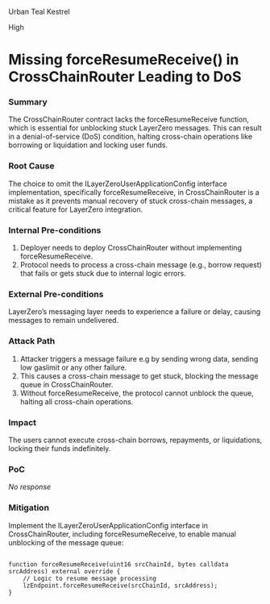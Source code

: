 Urban Teal Kestrel

High

# Missing forceResumeReceive() in CrossChainRouter Leading to DoS

### Summary

The CrossChainRouter contract lacks the forceResumeReceive function, which is essential for unblocking stuck LayerZero messages. This can result in a denial-of-service (DoS) condition, halting cross-chain operations like borrowing or liquidation and locking user funds.

### Root Cause

The choice to omit the ILayerZeroUserApplicationConfig interface implementation, specifically forceResumeReceive, in CrossChainRouter is a mistake as it prevents manual recovery of stuck cross-chain messages, a critical feature for LayerZero integration.

### Internal Pre-conditions

1. Deployer needs to deploy CrossChainRouter without implementing forceResumeReceive.
2. Protocol needs to process a cross-chain message (e.g., borrow request) that fails or gets stuck due to internal logic errors.

### External Pre-conditions

LayerZero’s messaging layer needs to experience a failure or delay, causing messages to remain undelivered.

### Attack Path

1. Attacker triggers a message failure e.g by sending wrong data, sending low gaslimit or any other failure.
2. This causes a cross-chain message to get stuck, blocking the message queue in CrossChainRouter.
3. Without forceResumeReceive, the protocol cannot unblock the queue, halting all cross-chain operations.

### Impact

The users cannot execute cross-chain borrows, repayments, or liquidations, locking their funds indefinitely.

### PoC

_No response_

### Mitigation

Implement the ILayerZeroUserApplicationConfig interface in CrossChainRouter, including forceResumeReceive, to enable manual unblocking of the message queue:
```solidity

function forceResumeReceive(uint16 srcChainId, bytes calldata srcAddress) external override {
    // Logic to resume message processing
    lzEndpoint.forceResumeReceive(srcChainId, srcAddress);
}
```